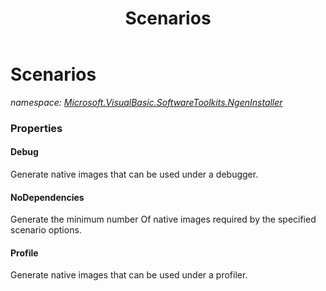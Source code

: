 ﻿---
title: Scenarios
---

# Scenarios
_namespace: [Microsoft.VisualBasic.SoftwareToolkits.NgenInstaller](N-Microsoft.VisualBasic.SoftwareToolkits.NgenInstaller.html)_






### Properties

#### Debug
Generate native images that can be used under a debugger.
#### NoDependencies
Generate the minimum number Of native images required by the specified scenario options.
#### Profile
Generate native images that can be used under a profiler.
